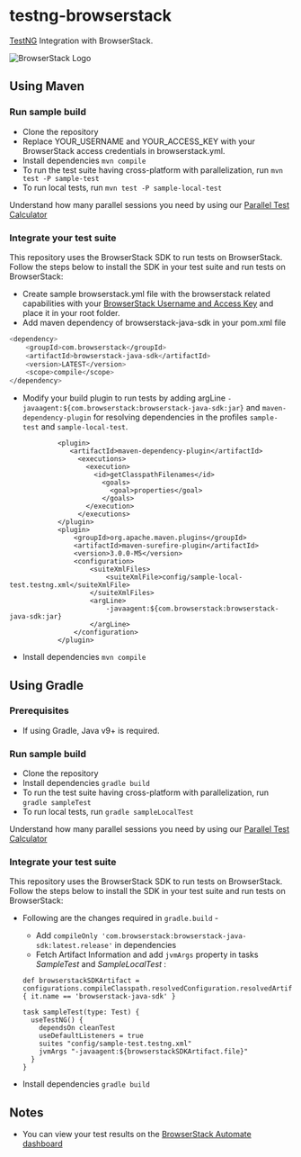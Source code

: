 # testng-browserstack


[TestNG](http://testng.org) Integration with BrowserStack.

![BrowserStack Logo](https://d98b8t1nnulk5.cloudfront.net/production/images/layout/logo-header.png?1469004780)

## Using Maven

### Run sample build

- Clone the repository
- Replace YOUR_USERNAME and YOUR_ACCESS_KEY with your BrowserStack access credentials in browserstack.yml.
- Install dependencies `mvn compile`
- To run the test suite having cross-platform with parallelization, run `mvn test -P sample-test`
- To run local tests, run `mvn test -P sample-local-test`

Understand how many parallel sessions you need by using our [Parallel Test Calculator](https://www.browserstack.com/automate/parallel-calculator?ref=github)

### Integrate your test suite

This repository uses the BrowserStack SDK to run tests on BrowserStack. Follow the steps below to install the SDK in your test suite and run tests on BrowserStack:

* Create sample browserstack.yml file with the browserstack related capabilities with your [BrowserStack Username and Access Key](https://www.browserstack.com/accounts/settings) and place it in your root folder.
* Add maven dependency of browserstack-java-sdk in your pom.xml file
```sh
<dependency>
    <groupId>com.browserstack</groupId>
    <artifactId>browserstack-java-sdk</artifactId>
    <version>LATEST</version>
    <scope>compile</scope>
</dependency>
```
* Modify your build plugin to run tests by adding argLine `-javaagent:${com.browserstack:browserstack-java-sdk:jar}` and `maven-dependency-plugin` for resolving dependencies in the profiles `sample-test` and `sample-local-test`.
```
            <plugin>
               <artifactId>maven-dependency-plugin</artifactId>
                 <executions>
                   <execution>
                     <id>getClasspathFilenames</id>
                       <goals>
                         <goal>properties</goal>
                       </goals>
                   </execution>
                 </executions>
            </plugin>
            <plugin>
                <groupId>org.apache.maven.plugins</groupId>
                <artifactId>maven-surefire-plugin</artifactId>
                <version>3.0.0-M5</version>
                <configuration>
                    <suiteXmlFiles>
                        <suiteXmlFile>config/sample-local-test.testng.xml</suiteXmlFile>
                    </suiteXmlFiles>
                    <argLine>
                        -javaagent:${com.browserstack:browserstack-java-sdk:jar}
                    </argLine>
                </configuration>
            </plugin>
```
* Install dependencies `mvn compile`

## Using Gradle

### Prerequisites
- If using Gradle, Java v9+ is required.

### Run sample build

- Clone the repository
- Install dependencies `gradle build`
- To run the test suite having cross-platform with parallelization, run `gradle sampleTest`
- To run local tests, run `gradle sampleLocalTest`

Understand how many parallel sessions you need by using our [Parallel Test Calculator](https://www.browserstack.com/automate/parallel-calculator?ref=github)

### Integrate your test suite

This repository uses the BrowserStack SDK to run tests on BrowserStack. Follow the steps below to install the SDK in your test suite and run tests on BrowserStack:

* Following are the changes required in `gradle.build` -
    * Add `compileOnly 'com.browserstack:browserstack-java-sdk:latest.release'` in dependencies
    * Fetch Artifact Information and add `jvmArgs` property in tasks *SampleTest* and *SampleLocalTest* :
  ```
  def browserstackSDKArtifact = configurations.compileClasspath.resolvedConfiguration.resolvedArtifacts.find { it.name == 'browserstack-java-sdk' }
  
  task sampleTest(type: Test) {
    useTestNG() {
      dependsOn cleanTest
      useDefaultListeners = true
      suites "config/sample-test.testng.xml"
      jvmArgs "-javaagent:${browserstackSDKArtifact.file}"
    }
  }
  ```

* Install dependencies `gradle build`


## Notes
* You can view your test results on the [BrowserStack Automate dashboard](https://www.browserstack.com/automate)

